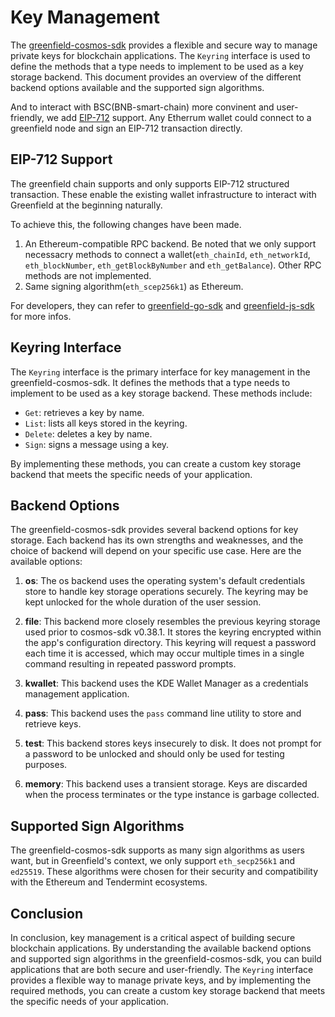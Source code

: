 # Key Management

The [greenfield-cosmos-sdk](https://github.com/bnb-chain/greenfield-cosmos-sdk) provides a flexible and secure way to 
manage private keys for blockchain applications. The `Keyring` interface is used to define the methods that a type needs 
to implement to be used as a key storage backend. This document provides an overview of the different backend 
options available and the supported sign algorithms.

And to interact with BSC(BNB-smart-chain) more convinent and user-friendly, we add 
[EIP-712](https://eips.ethereum.org/EIPS/eip-712) support. Any Etherrum wallet could connect to 
a greenfield node and sign an EIP-712 transaction directly.

## EIP-712 Support

The greenfield chain supports and only supports EIP-712 structured transaction.  These enable the existing wallet 
infrastructure to interact with Greenfield at the beginning naturally.

To achieve this, the following changes have been made.

1. An Ethereum-compatible RPC backend. Be noted that we only support necessacry methods to connect a 
  wallet(`eth_chainId`, `eth_networkId`, `eth_blockNumber`, `eth_getBlockByNumber` and `eth_getBalance`). Other RPC methods are not implemented.
2. Same signing algorithm(`eth_scep256k1`) as Ethereum.

For developers, they can refer to [greenfield-go-sdk](https://github.com/bnb-chain/greenfield-go-sdk) and 
[greenfield-js-sdk](https://github.com/bnb-chain/greenfield-js-sdk) for more infos.

## Keyring Interface

The `Keyring` interface is the primary interface for key management in the greenfield-cosmos-sdk. It defines the methods 
that a type needs to implement to be used as a key storage backend. These methods include:

-   `Get`: retrieves a key by name.
-   `List`: lists all keys stored in the keyring.
-   `Delete`: deletes a key by name.
-   `Sign`: signs a message using a key.

By implementing these methods, you can create a custom key storage backend that meets the specific needs of your application.

## Backend Options

The greenfield-cosmos-sdk provides several backend options for key storage. Each backend has its own strengths and 
weaknesses, and the choice of backend will depend on your specific use case. Here are the available options:

1. **os**: The os backend uses the operating system's default credentials store to handle key storage operations securely. 
The keyring may be kept unlocked for the whole duration of the user session.

2. **file**: This backend more closely resembles the previous keyring storage used prior to cosmos-sdk v0.38.1. It 
stores the keyring encrypted within the app's configuration directory. This keyring will request a password each time 
it is accessed, which may occur multiple times in a single command resulting in repeated password prompts.

3. **kwallet**: This backend uses the KDE Wallet Manager as a credentials management application.

4. **pass**: This backend uses the `pass` command line utility to store and retrieve keys.

5. **test**: This backend stores keys insecurely to disk. It does not prompt for a password to be unlocked and should 
only be used for testing purposes.

6. **memory**: This backend uses a transient storage. Keys are discarded when the process terminates or the type 
instance is garbage collected.

## Supported Sign Algorithms

The greenfield-cosmos-sdk supports as many sign algorithms as users want, but in Greenfield's context, we only 
support `eth_secp256k1` and `ed25519`. These algorithms were chosen for their security and compatibility with the 
Ethereum and Tendermint ecosystems.

## Conclusion

In conclusion, key management is a critical aspect of building secure blockchain applications. By understanding 
the available backend options and supported sign algorithms in the greenfield-cosmos-sdk, you can build applications 
that are both secure and user-friendly. The `Keyring` interface provides a flexible way to manage private keys, 
and by implementing the required methods, you can create a custom key storage backend that meets the specific 
needs of your application.
